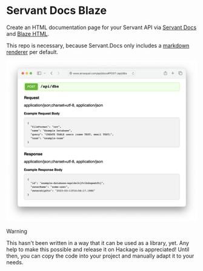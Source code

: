# Servant Docs Blaze

Create an HTML documentation page for your Servant API
via [Servant Docs](https://hackage.haskell.org/package/servant-docs)
and [Blaze HTML](https://hackage.haskell.org/package/blaze-html).

This repo is necessary, because Servant.Docs only includes a
[markdown renderer] per default.

![Screenshot](./screenshot.png)


[markdown renderer]:
  https://hackage.haskell.org/package/servant-docs-0.13/docs/Servant-Docs.html#v:markdown


> [!WARNING]
> This hasn't been written in a way that it can be used as a library, yet.
> Any help to make this possible and release it on Hackage is appreciated!
> Until then, you can copy the code into your project
> and manually adapt it to your needs.

